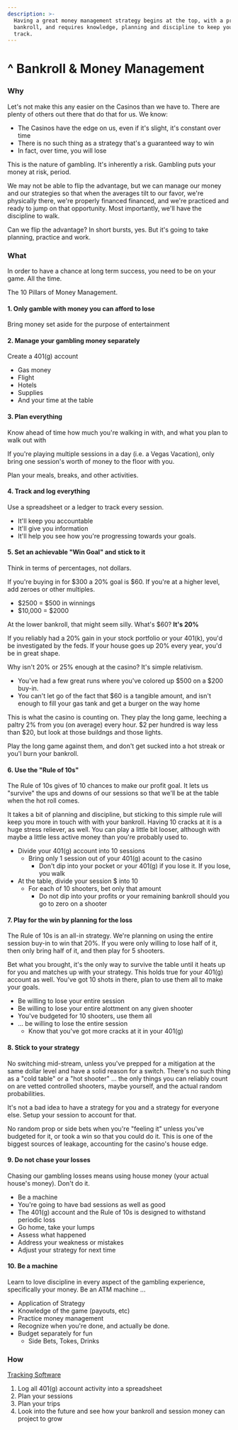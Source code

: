 ```yaml
---
description: >-
  Having a great money management strategy begins at the top, with a proper
  bankroll, and requires knowledge, planning and discipline to keep you on
  track.
---
```


# ^ Bankroll & Money Management

### Why

Let's not make this any easier on the Casinos than we have to. There are plenty of others out there that do that for us. We know:

* The Casinos have the edge on us, even if it's slight, it's constant over time
* There is no such thing as a strategy that's a guaranteed way to win
* In fact, over time, you will lose

This is the nature of gambling. It's inherently a risk. Gambling puts your money at risk, period.

We may not be able to flip the advantage, but we can manage our money and our strategies so that when the averages tilt to our favor, we're physically there, we're properly financed financed, and we're practiced and ready to jump on that opportunity. Most importantly, we'll have the discipline to walk.

Can we flip the advantage? In short bursts, yes. But it's going to take planning, practice and work.

### What

In order to have a chance at long term success, you need to be on your game. All the time.

The 10 Pillars of Money Management. 

#### 1. Only gamble with money you can afford to lose

Bring money set aside for the purpose of entertainment

#### 2. Manage your gambling money separately

Create a 401\(g\) account

* Gas money
* Flight
* Hotels
* Supplies
* And your time at the table

#### 3. Plan everything

Know ahead of time how much you're walking in with, and what you plan to walk out with

If you're playing multiple sessions in a day \(i.e. a Vegas Vacation\), only bring one session's worth of money to the floor with you.

Plan your meals, breaks, and other activities.

#### 4. Track and log everything

Use a spreadsheet or a ledger to track every session. 

* It'll keep you accountable
* It'll give you information
* It'll help you see how you're progressing towards your goals.

#### 5. Set an achievable "Win Goal" and stick to it

Think in terms of percentages, not dollars.

If you're buying in for $300 a 20% goal is $60. If you're at a higher level, add zeroes or other multiples. 

* $2500 = $500 in winnings
* $10,000 = $2000

At the lower bankroll, that might seem silly. What's $60? **It's 20%**

If you reliably had a 20% gain in your stock portfolio or your 401\(k\),  you'd be investigated by the feds. If your house goes up 20% every year, you'd be in great shape.

Why isn't 20% or 25% enough at the casino? It's simple relativism. 

* You've had a few great runs where you've colored up $500 on a $200 buy-in. 
* You can't let go of the fact that $60 is a tangible amount, and isn't enough to fill your gas tank and get a burger on the way home

This is what the casino is counting on. They play the long game, leeching a paltry 2% from you \(on average\) every hour. $2 per hundred is way less than $20, but look at those buildngs and those lights.

Play the long game against them, and don't get sucked into a hot streak or you'l burn your bankroll.

#### 6. Use the "Rule of 10s"

The Rule of 10s gives of 10 chances to make our profit goal. It lets us "survive" the ups and downs of our sessions so that we'll be at the table when the hot roll comes.

It takes a bit of planning and discipline, but sticking to this simple rule will keep you more in touch with with your bankroll. Having 10 cracks at it is a huge stress reliever, as well. You can play a little bit looser, although with maybe a little less active money than you're probably used to.

* Divide your 401\(g\) account into 10 sessions
  * Bring only 1 session out of your 401\(g\) acount to the casino
    * Don't dip into your pocket or your 401\(g\) if you lose it. If you lose, you walk
* At the table, divide your session $ into 10
  * For each of 10 shooters, bet only that amount
    * Do not dip into your profits or your remaining bankroll should you go to zero on a shooter

#### 7. Play for the win by planning for the loss

The Rule of 10s is an all-in strategy. We're planning on using the entire session buy-in to win that 20%. If you were only willing to lose half of it, then only bring half of it, and then play for 5 shooters. 

Bet what you brought, it's the only way to survive the table until it heats up for you and matches up with your strategy.  This holds true for your 401\(g\) account as well. You've got 10 shots in there, plan to use them all to make your goals. 

* Be willing to lose your entire session
* Be willing to lose your entire alottment on any given shooter
* You've budgeted for 10 shooters, use them all
* ... be willing to lose the entire session 
  * Know that you've got more cracks at it in your 401\(g\)

#### 8. Stick to your strategy

No switching mid-stream, unless you've prepped for a mitigation at the same dollar level and have a solid reason for a switch. There's no such thing as a "cold table" or a "hot shooter" ... the only things you can reliably count on are vetted controlled shooters, maybe yourself, and the actual random probabilities.

It's not a bad idea to have a strategy for you and a strategy for everyone else. Setup your session to account for that.

No random prop or side bets when you're "feeling it" unless you've budgeted for it, or took a win so that you could do it. This is one of the biggest sources of leakage, accounting for the casino's house edge.

#### 9. Do not chase your losses

Chasing our gambling losses means using house money \(your actual house's money\). Don't do it.

* Be a machine
* You're going to have bad sessions as well as good
* The 401\(g\) account and the Rule of 10s is designed to withstand periodic loss
* Go home, take your lumps
* Assess what happened
* Address your weakness or mistakes
* Adjust your strategy for next time

#### 10. Be a machine

Learn to love discipline in every aspect of the gambling experience, specifically your money. Be an ATM machine ... 

* Application of Strategy
* Knowledge of the game \(payouts, etc\)
* Practice money management
* Recognize when you're done, and actually be done.
* Budget separately for fun
  * Side Bets, Tokes, Drinks

#### 

### How

[Tracking Software](https://docs.google.com/spreadsheets/d/1guOGSmhXrZghUE0ePRGLuLf1mU2rK7Wzomqxni0-lQY/copy)

1. Log all 401\(g\) account activity into a spreadsheet
2. Plan your sessions
3. Plan your trips
4. Look into the future and see how your bankroll and session money can project to grow

